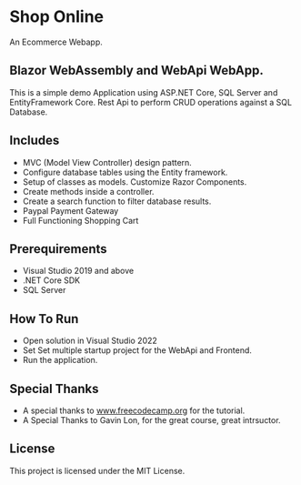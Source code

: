 # Shop Online
An Ecommerce Webapp.

## Blazor WebAssembly and WebApi WebApp.
This is a simple demo Application using ASP.NET Core, SQL Server and EntityFramework Core. Rest Api to perform CRUD operations against a SQL Database.

## Includes
- MVC (Model View Controller) design pattern.
- Configure database tables using the Entity framework.
- Setup of classes as models. Customize Razor Components.
- Create methods inside a controller.
- Create a search function to filter database results.
- Paypal Payment Gateway
- Full Functioning Shopping Cart

## Prerequirements
- Visual Studio 2019 and above
- .NET Core SDK
- SQL Server

## How To Run
- Open solution in Visual Studio 2022
- Set Set multiple startup project for the WebApi and Frontend.
- Run the application.

## Special Thanks
- A special thanks to www.freecodecamp.org for the tutorial.
- A Special Thanks to Gavin Lon, for the great course, great intrsuctor.

## License
This project is licensed under the MIT License.
